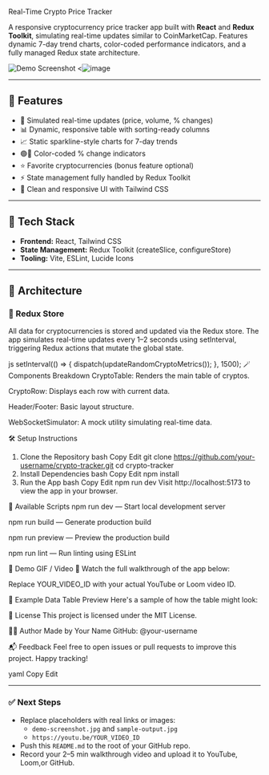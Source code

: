 Real-Time Crypto Price Tracker

A responsive cryptocurrency price tracker app built with **React** and **Redux Toolkit**, simulating real-time updates similar to CoinMarketCap. Features dynamic 7-day trend charts, color-coded performance indicators, and a fully managed Redux state architecture.

![Demo Screenshot](./assets/demo-screenshot.jp) <![image](https://github.com/user-attachments/assets/c3ec955a-dc29-4895-9308-becb1994ccd7)


---

## 🚀 Features

- 🔄 Simulated real-time updates (price, volume, % changes)
- 📊 Dynamic, responsive table with sorting-ready columns
- 📈 Static sparkline-style charts for 7-day trends
- 🟢🔴 Color-coded % change indicators
- ⭐ Favorite cryptocurrencies (bonus feature optional)
- ⚡ State management fully handled by Redux Toolkit
- 🎨 Clean and responsive UI with Tailwind CSS

---

## 🧱 Tech Stack

- **Frontend:** React, Tailwind CSS
- **State Management:** Redux Toolkit (createSlice, configureStore)
- **Tooling:** Vite, ESLint, Lucide Icons

---

## 🧠 Architecture

### 🔧 Redux Store

All data for cryptocurrencies is stored and updated via the Redux store. The app simulates real-time updates every 1–2 seconds using setInterval, triggering Redux actions that mutate the global state.

js
setInterval(() => {
  dispatch(updateRandomCryptoMetrics());
}, 1500);
🪄 Components Breakdown
CryptoTable: Renders the main table of cryptos.

CryptoRow: Displays each row with current data.

Header/Footer: Basic layout structure.

WebSocketSimulator: A mock utility simulating real-time data.

🛠 Setup Instructions
1. Clone the Repository
bash
Copy
Edit
git clone https://github.com/your-username/crypto-tracker.git
cd crypto-tracker
2. Install Dependencies
bash
Copy
Edit
npm install
3. Run the App
bash
Copy
Edit
npm run dev
Visit http://localhost:5173 to view the app in your browser.

🧪 Available Scripts
npm run dev — Start local development server

npm run build — Generate production build

npm run preview — Preview the production build

npm run lint — Run linting using ESLint

📸 Demo GIF / Video
🎥 Watch the full walkthrough of the app below:



Replace YOUR_VIDEO_ID with your actual YouTube or Loom video ID.

📁 Example Data Table Preview
Here's a sample of how the table might look:

<!-- Replace with actual image -->

📄 License
This project is licensed under the MIT License.

🙋‍♂️ Author
Made by Your Name
GitHub: @your-username

📬 Feedback
Feel free to open issues or pull requests to improve this project. Happy tracking!

yaml
Copy
Edit

---

### ✅ Next Steps

- Replace placeholders with real links or images:
  - `demo-screenshot.jpg` and `sample-output.jpg`
  - `https://youtu.be/YOUR_VIDEO_ID`
- Push this `README.md` to the root of your GitHub repo.
- Record your 2–5 min walkthrough video and upload it to YouTube, Loom,or GitHub.
